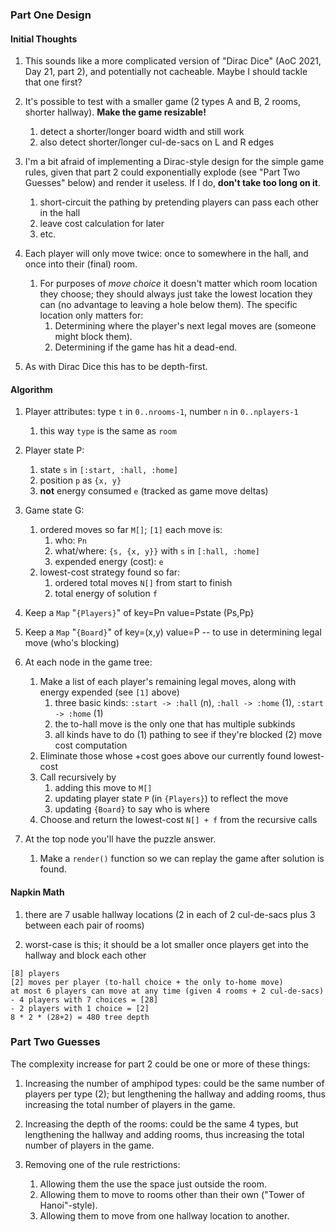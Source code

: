 ### Part One Design

#### Initial Thoughts

1. This sounds like a more complicated version of "Dirac Dice" (AoC 2021, Day 21, part 2), and potentially not cacheable. Maybe I should tackle that one first?

1. It's possible to test with a smaller game (2 types A and B, 2 rooms, shorter hallway). **Make the game resizable!**
   1. detect a shorter/longer board width and still work
   1. also detect shorter/longer cul-de-sacs on L and R edges

1. I'm a bit afraid of implementing a Dirac-style design for the simple game rules, given that part 2 could exponentially explode (see "Part Two Guesses" below) and render it useless. If I do, **don't take too long on it**.
   1. short-circuit the pathing by pretending players can pass each other in the hall
   1. leave cost calculation for later
   1. etc.

1. Each player will only move twice: once to somewhere in the hall, and once into their (final) room.
   1. For purposes of _move choice_ it doesn't matter which room location they choose; they should always just take the lowest location they can (no advantage to leaving a hole below them). The specific location only matters for:
      1. Determining where the player's next legal moves are (someone might block them).
      1. Determining if the game has hit a dead-end.

1. As with Dirac Dice this has to be depth-first.

#### Algorithm

1. Player attributes: type `t` in `0..nrooms-1`, number `n` in `0..nplayers-1`
   1. this way `type` is the same as `room`
1. Player state P:
   1. state `s` in `[:start, :hall, :home]`
   1. position `p` as `{x, y}`
   1. **not** energy consumed `e` (tracked as game move deltas)
1. Game state G:
   1. ordered moves so far `M[]`; `[1]` each move is:
      1. who: `Pn`
      1. what/where: `{s, {x, y}}` with `s` in `[:hall, :home]`
      1. expended energy (cost): `e`
   1. lowest-cost strategy found so far:
      1. ordered total moves `N[]` from start to finish
      1. total energy of solution `f`

1. Keep a `Map` "`{Players}`" of key=Pn value=Pstate (Ps,Pp}
1. Keep a `Map` "`{Board}`" of key=(x,y) value=P -- to use in determining legal move (who's blocking)

1. At each node in the game tree:
   1. Make a list of each player's remaining legal moves, along with energy expended (see `[1]` above)
      1. three basic kinds: `:start -> :hall` (n), `:hall -> :home` (1), `:start -> :home` (1)
      1. the to-hall move is the only one that has multiple subkinds
      1. all kinds have to do (1) pathing to see if they're blocked (2) move cost computation
   1. Eliminate those whose +cost goes above our currently found lowest-cost
   1. Call recursively by
      1. adding this move to `M[]`
      1. updating player state `P` (in `{Players}`) to reflect the move
      1. updating `{Board}` to say who is where
   1. Choose and return the lowest-cost `N[] + f` from the recursive calls

1. At the top node you'll have the puzzle answer.
   1. Make a `render()` function so we can replay the game after solution is found.

#### Napkin Math

1. there are 7 usable hallway locations (2 in each of 2 cul-de-sacs plus 3 between each pair of rooms)

1. worst-case is this; it should be a lot smaller once players get into the hallway and block each other

```
[8] players
[2] moves per player (to-hall choice + the only to-home move)
at most 6 players can move at any time (given 4 rooms + 2 cul-de-sacs)
- 4 players with 7 choices = [28]
- 2 players with 1 choice = [2]
8 * 2 * (28+2) = 480 tree depth
```

### Part Two Guesses

The complexity increase for part 2 could be one or more of these things:

1. Increasing the number of amphipod types: could be the same number of players per type (2); but lengthening the hallway and adding rooms, thus increasing the total number of players in the game.

1. Increasing the depth of the rooms: could be the same 4 types, but lengthening the hallway and adding rooms, thus increasing the total number of players in the game.

1. Removing one of the rule restrictions:

   1. Allowing them the use the space just outside the room.
   1. Allowing them to move to rooms other than their own ("Tower of Hanoi"-style).
   1. Allowing them to move from one hallway location to another.
